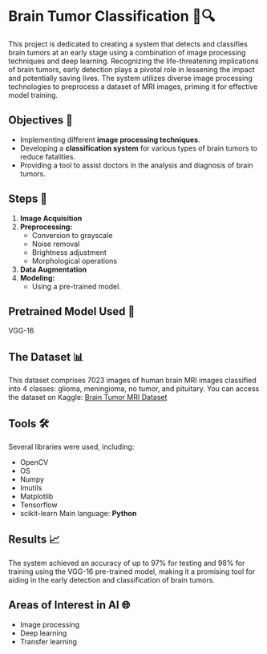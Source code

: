 # Brain Tumor Classification 🧠🔍

This project is dedicated to creating a system that detects and classifies brain tumors at an early stage using a combination of image processing techniques and deep learning. Recognizing the life-threatening implications of brain tumors, early detection plays a pivotal role in lessening the impact and potentially saving lives. The system utilizes diverse image processing technologies to preprocess a dataset of MRI images, priming it for effective model training.

## Objectives 🎯
- Implementing different **image processing techniques**.
- Developing a **classification system** for various types of brain tumors to reduce fatalities.
- Providing a tool to assist doctors in the analysis and diagnosis of brain tumors.

## Steps 🚀
1. **Image Acquisition**
2. **Preprocessing:**
   - Conversion to grayscale
   - Noise removal
   - Brightness adjustment
   - Morphological operations
3. **Data Augmentation**
4. **Modeling:**
   - Using a pre-trained model.

## Pretrained Model Used 🤖
VGG-16

## The Dataset 📊
This dataset comprises 7023 images of human brain MRI images classified into 4 classes: glioma, meningioma, no tumor, and pituitary. You can access the dataset on Kaggle: [Brain Tumor MRI Dataset](https://www.kaggle.com/datasets/masoudnickparvar/brain-tumor-mri-dataset)

## Tools 🛠️
Several libraries were used, including:
- OpenCV
- OS
- Numpy
- Imutils
- Matplotlib
- Tensorflow
- scikit-learn
Main language: **Python**

## Results 📈
The system achieved an accuracy of up to 97% for testing and 98% for training using the VGG-16 pre-trained model, making it a promising tool for aiding in the early detection and classification of brain tumors.

## Areas of Interest in AI 🌐
- Image processing
- Deep learning
- Transfer learning

